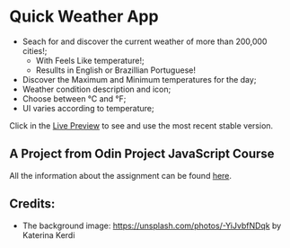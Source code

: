 # Quick Weather App

+ Seach for and discover the current weather of more than 200,000 cities!;
    + With Feels Like temperature!;
    + Resullts in English or Brazillian Portuguese!
+ Discover the Maximum and Minimum temperatures for the day;
+ Weather condition description and icon;
+ Choose between °C and °F;
+ UI varies according to temperature;

Click in the [Live Preview](https://rodrigoapassos.github.io/odin-weather/) to see and use the most recent stable version.


## A Project from Odin Project JavaScript Course

All the information about the assignment can be found [here](https://www.theodinproject.com/lessons/node-path-javascript-weather-app).


## Credits:

+ The background image:
https://unsplash.com/photos/-YiJvbfNDqk by Katerina Kerdi
